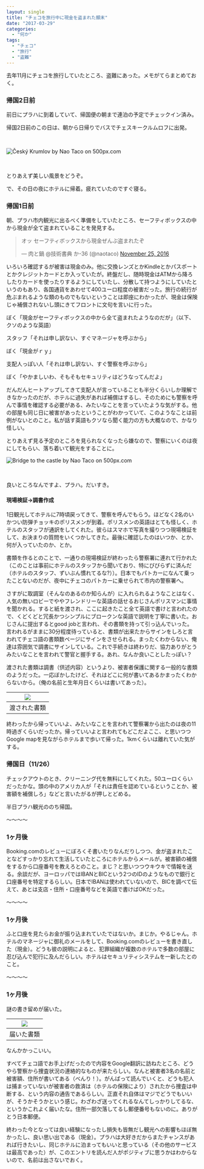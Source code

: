 ```yaml
---
layout: single
title: "チェコを旅行中に現金を盗まれた顛末"
date: "2017-03-29"
categories: 
  - "何か"
tags: 
  - "チェコ"
  - "旅行"
  - "盗難"
---
```


去年11月にチェコを旅行していたところ、盗難にあった。メモがてらまとめておく。

### 帰国2日前

前日にプラハに到着していて、帰国便の朝まで連泊の予定でチェックイン済み。

帰国2日前のこの日は、朝から日帰りでバスでチェスキークルムロフに出発。

 

![Český Krumlov by Nao Taco on 500px.com](https://drscdn.500px.org/photo/186262663/m%3D900/6a1ad56497d4b06afefcb921851bfb9f)

 

<script type="text/javascript" src="https://500px.com/embed.js"></script>

とりあえず美しい風景をどうぞ。

で、その日の夜にホテルに帰着。疲れていたのですぐ寝る。

### 帰国1日前

朝、プラハ市内観光に出るべく準備をしていたところ、セーフティボックスの中から現金が全て盗まれていることを発見する。

<blockquote class="twitter-tweet" data-lang="en"><p dir="ltr" lang="ja">オッ セーフティボックスから現金ぜんぶ盗まれたぞ</p>— 肉と鍋 @技術書典 か-36 (@naotaco) <a href="https://twitter.com/naotaco/status/802091906683506689">November 25, 2016</a></blockquote>

<script async src="//platform.twitter.com/widgets.js" charset="utf-8"></script>

いろいろ確認するが被害は現金のみ。他に交換レンズとかKindleとかパスポートとかクレジットカードとか入っていたが。終盤だし、随時現金はATMから降ろしたりカードを使ったりするようにしていたし、分散して持つようにしていたというのもあり、各国通貨をあわせて400ユーロ程度の被害だった。旅行の続行が危ぶまれるような類のものでもないということは即座にわかったが、現金は保険じゃ補償されないし頭にきてフロントに文句を言いに行った。

ぼく「現金がセーフティボックスの中から全て盗まれたようなのだが」（以下、クソのような英語）

スタッフ「それは申し訳ない、すぐマネージャを呼ぶから」

ぼく「現金がｒｙ」

支配人っぽい人「それは申し訳ない、すぐ警察を呼ぶから」

ぼく「やかましいわ、そもそもセキュリティはどうなってんだよ」

だんだんヒートアップしてきて支配人が言っていることも半分くらいしか理解できなかったのだが、ホテルに過失があれば補償はするし、そのためにも警察を呼んで事情を確認する必要がある、みたいなことを言っていたような気がする。他の部屋も同じ日に被害があったということがわかっていて、このようなことは前例がないとのこと。私が話す英語もクソなら聞く能力の方も大概なので、かなり怪しい。

とりあえず見る予定のところを見られなくなったら嫌なので、警察にいくのは夜にしてもらい、落ち着いて観光をすることに。

![Bridge to the castle by Nao Taco on 500px.com](https://drscdn.500px.org/photo/188498859/m%3D900/62f1e185ce9203c2d7f2f0fe03ed4bd9)

 

<script type="text/javascript" src="https://500px.com/embed.js"></script>

良いところなんですよ、プラハ。だいすき。

#### 現場検証→調書作成

1日観光してホテルに7時頃戻ってきて、警察を呼んでもらう。ほどなく2名のいかつい防弾チョッキのポリスメンが到着。ポリスメンの英語はとても怪しく、ホテルのスタッフが通訳をしてくれた。彼らはスマホで写真を撮りつつ現場検証をして、お決まりの質問をいくつかしてきた。最後に確認したのはいつか、とか、何が入っていたのか、とか。

書類を作るとのことで、一通りの現場検証が終わったら警察署に連れて行かれた（このことは事前にホテルのスタッフから聞いており、特にびびらずに済んだ（ホテルのスタッフ、ずいぶん慣れてるな?））。日本でもパトカーになんて乗ったことないのだが、夜中にチェコのパトカーに乗せられて市内の警察署へ。

さすがに取調室（そんなのあるのか知らんが）に入れられるようなことはなく、人気の無いロビーでややフレンドリーな英語の話せるおじさんポリスマンに事情を聞かれる。すると紙を渡され、ここに起きたこと全て英語で書けと言われたので、くどくどと冗長かつシンプルにブロークンな英語で説明を丁寧に書いた。おじさんに提出するとgood jobと言われ、その書類を持って引っ込んでいった。言われるがままに30分程度待っていると、書類が出来たからサインをしろと言われてチェコ語の書類数ページにサインをさせられる。まったくわからない、俺達は雰囲気で調書にサインしている。これで手続きは終わりだ、協力ありがとうみたいなことを言われて警官と握手する。あれ、なんか良いことしたっぽい？

渡された書類は調書（供述内容）というより、被害者保護に関する一般的な書類のようだった。一応ぼかしたけど、それはどこに何が書いてあるかまったくわからないから。（俺の名前と生年月日くらいは書いてあった）。

| ![](https://blog.naotaco.com/assets/images/posts/2017/03/WP_20170330_00_22_39_Rich.jpg) |
|:--:|
|  渡された書類 |

終わったから帰っていいよ、みたいなことを言われて警察署から出たのは夜の11時過ぎくらいだったか。帰っていいよと言われてもどこだよここ、と思いつつGoogle mapを見ながらホテルまで歩いて帰った。1kmくらいは離れていた気がする。

### 帰国日（11/26）

チェックアウトのとき、クリーニング代を無料にしてくれた。50ユーロくらいだったかな。頭の中のアメリカ人が「それは責任を認めているということか、被害額を補償しろ」などと言いたがるが押しとどめる。

半日プラハ観光ののち帰国。

～～～～

### 1ヶ月後

Booking.comのレビューにぼろくそ書いたりなんだりしつつ、金が盗まれたことなどすっかり忘れて生活していたところにホテルからメールが。被害額の補償をするから口座番号を教えろとのこと。まじ？と思いつつウキウキで情報を送る。余談だが、ヨーロッパではIBANとBICという2つのIDのようなもので銀行と口座番号を特定するらしい。日本でIBANは使われていないので、BICを調べて伝えて、あとは支店・住所・口座番号などを英語で書けばOKだった。

～～～～

### 1ヶ月後

ふと口座を見たらお金が振り込まれていたではないか。まじか。やるじゃん。ホテルのマネージャに御礼のメールをして、Booking.comのレビューを書き直した（現金）。どうも彼の説明によると、犯罪組織が複数のホテルで多数の部屋に忍び込んで犯行に及んだらしい。ホテルはセキュリティシステムを一新したとのこと。

～～～～

### 1ヶ月後

謎の書き留めが届いた。

| ![](https://blog.naotaco.com/assets/images/posts/2017/03/WP_20170330_00_23_45_Rich.jpg) |
|:--:|
|  届いた書類 |

なんかかっこいい。

すべてチェコ語でお手上げだったので内容をGoogle翻訳に訪ねたところ、どうやら警察から捜査状況の連絡的なものが来たらしい。なんと被害者3名の名前と被害額、住所が書いてある（べんり！）。がんばって読んでいくと、どうも犯人は捕まっていないが被害者の救済は（ホテルの保険により）されたから捜査は中断する、という内容の通告であるらしい。正直それ自体はマジでどうでもいいが、そうかそうかという感じ。わざわざ送ってくれるなんてしっかりしてるな、というかこれよく届いたな。住所一部欠落してるし郵便番号もないのに。ありがとう日本郵便。

終わった今となっては良い経験になったし損失も皆無だし観光への影響もほぼ無かったし、良い思い出である（現金）。プラハは大好きだからまたチャンスがあれば行きたいし、同じホテルに泊まってもいいと思っている（その他のサービスは最高であった）が、このエントリを読んだ人がポジティブに思うかはわからないので、名前は出さないでおく。
